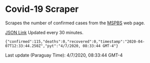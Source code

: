 # Covid-19 Scraper

Scrapes the number of confirmed cases from the [MSPBS](https://www.mspbs.gov.py/covid-19.php) web page.

[JSON Link](https://jmayalag.github.io/covid19-scrape/cases.json)
Updated every 30 minutes.
```
{"confirmed":115,"deaths":0,"recovered":0,"timestamp":"2020-04-07T12:33:44.250Z","pyt":"4/7/2020, 08:33:44 GMT-4"}
```
Last update (Paraguay Time): 4/7/2020, 08:33:44 GMT-4